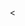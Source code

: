 <
<!DOCTYPE html>
<html lang="hi">
<head>
    <meta charset="UTF-8">
    <meta name="viewport" content="width=device-width, initial-scale=1.0">
    <title>शुभ दीपावली</title>
    <style>
        * {
            margin: 0;
            padding: 0;
            box-sizing: border-box;
        }

        body {
            font-family: 'Noto Sans Devanagari', 'Arial', sans-serif;
            background: linear-gradient(135deg, #1a0033 0%, #4a0080 50%, #ff6b00 100%);
            min-height: 100vh;
            display: flex;
            justify-content: center;
            align-items: center;
            overflow-x: hidden;
            position: relative;
        }

        /* Animated background diyas */
        .diya {
            position: absolute;
            width: 30px;
            height: 30px;
            background: radial-gradient(circle, #ffaa00 0%, #ff6600 70%, transparent 100%);
            border-radius: 50%;
            animation: float 6s ease-in-out infinite;
            opacity: 0.6;
            filter: blur(2px);
        }

        @keyframes float {
            0%, 100% { transform: translateY(0px) translateX(0px); }
            25% { transform: translateY(-20px) translateX(10px); }
            50% { transform: translateY(-10px) translateX(-10px); }
            75% { transform: translateY(-25px) translateX(5px); }
        }

        .container {
            max-width: 850px;
            width: 95%;
            background: rgba(255, 255, 255, 0.95);
            border-radius: 30px;
            padding: 60px 40px;
            text-align: center;
            box-shadow: 0 20px 60px rgba(0, 0, 0, 0.4);
            position: relative;
            z-index: 10;
            animation: slideIn 1s ease-out;
        }

        @keyframes slideIn {
            from {
                opacity: 0;
                transform: translateY(-50px);
            }
            to {
                opacity: 1;
                transform: translateY(0);
            }
        }

        .diya-icon {
            font-size: 80px;
            margin-bottom: 20px;
            animation: glow 2s ease-in-out infinite;
        }

        @keyframes glow {
            0%, 100% { 
                filter: drop-shadow(0 0 10px #ff6600);
                transform: scale(1);
            }
            50% { 
                filter: drop-shadow(0 0 25px #ff6600);
                transform: scale(1.1);
            }
        }

        h1 {
            color: #d4002a;
            font-size: 48px;
            margin-bottom: 20px;
            text-shadow: 2px 2px 4px rgba(0, 0, 0, 0.1);
            animation: colorChange 3s ease-in-out infinite;
        }

        @keyframes colorChange {
            0%, 100% { color: #d4002a; }
            50% { color: #ff6600; }
        }

        /* Timer Section */
        .timer-section {
            background: linear-gradient(135deg, #ff6600 0%, #d4002a 100%);
            color: white;
            padding: 25px;
            border-radius: 20px;
            margin: 30px 0;
            box-shadow: 0 10px 30px rgba(255, 102, 0, 0.3);
        }

        .timer-title {
            font-size: 24px;
            margin-bottom: 15px;
            font-weight: bold;
        }

        .timer-display {
            display: flex;
            justify-content: center;
            gap: 20px;
            flex-wrap: wrap;
        }

        .timer-box {
            background: rgba(255, 255, 255, 0.2);
            padding: 15px 20px;
            border-radius: 15px;
            min-width: 80px;
            backdrop-filter: blur(10px);
        }

        .timer-number {
            font-size: 36px;
            font-weight: bold;
            display: block;
        }

        .timer-label {
            font-size: 14px;
            opacity: 0.9;
            margin-top: 5px;
        }

        .input-section {
            margin: 30px 0;
        }

        input {
            width: 100%;
            max-width: 400px;
            padding: 15px 20px;
            font-size: 18px;
            border: 3px solid #ff6600;
            border-radius: 15px;
            outline: none;
            transition: all 0.3s ease;
            font-family: 'Noto Sans Devanagari', 'Arial', sans-serif;
        }

        input:focus {
            border-color: #d4002a;
            box-shadow: 0 0 20px rgba(255, 102, 0, 0.3);
            transform: scale(1.02);
        }

        .greeting {
            font-size: 28px;
            color: #333;
            margin: 30px 0;
            line-height: 1.6;
            font-weight: 600;
        }

        .greeting-name {
            color: #ff6600;
            font-size: 36px;
            display: block;
            margin: 10px 0;
            animation: bounce 2s ease-in-out infinite;
        }

        @keyframes bounce {
            0%, 100% { transform: translateY(0); }
            50% { transform: translateY(-10px); }
        }

        .message {
            font-size: 20px;
            color: #555;
            line-height: 1.8;
            margin: 30px 0;
            padding: 20px;
            background: linear-gradient(135deg, #fff5e6 0%, #ffe6cc 100%);
            border-radius: 15px;
            border-left: 5px solid #ff6600;
        }

        .decorative-lights {
            display: flex;
            justify-content: center;
            gap: 10px;
            margin: 30px 0;
        }

        .light {
            width: 20px;
            height: 20px;
            border-radius: 50%;
            animation: blink 1.5s ease-in-out infinite;
        }

        .light:nth-child(1) { background: #ff0000; animation-delay: 0s; }
        .light:nth-child(2) { background: #ffaa00; animation-delay: 0.3s; }
        .light:nth-child(3) { background: #00ff00; animation-delay: 0.6s; }
        .light:nth-child(4) { background: #0088ff; animation-delay: 0.9s; }
        .light:nth-child(5) { background: #ff00ff; animation-delay: 1.2s; }

        @keyframes blink {
            0%, 100% { opacity: 1; transform: scale(1); }
            50% { opacity: 0.3; transform: scale(0.8); }
        }

        .share-section {
            margin-top: 40px;
            padding-top: 30px;
            border-top: 2px dashed #ff6600;
        }

        .share-btn {
            background: linear-gradient(135deg, #ff6600 0%, #d4002a 100%);
            color: white;
            border: none;
            padding: 15px 40px;
            font-size: 18px;
            border-radius: 30px;
            cursor: pointer;
            margin: 10px;
            transition: all 0.3s ease;
            font-weight: bold;
            box-shadow: 0 5px 15px rgba(255, 102, 0, 0.3);
            display: inline-flex;
            align-items: center;
            gap: 10px;
        }

        .whatsapp-btn {
            background: linear-gradient(135deg, #25D366 0%, #128C7E 100%);
        }

        .share-btn:hover {
            transform: translateY(-3px);
            box-shadow: 0 8px 20px rgba(255, 102, 0, 0.5);
        }

        .whatsapp-btn:hover {
            box-shadow: 0 8px 20px rgba(37, 211, 102, 0.5);
        }

        .share-btn:active {
            transform: translateY(0);
        }

        .firework {
            position: absolute;
            width: 5px;
            height: 5px;
            border-radius: 50%;
            animation: explode 2s ease-out infinite;
        }

        @keyframes explode {
            0% {
                opacity: 1;
                transform: translate(0, 0) scale(1);
            }
            100% {
                opacity: 0;
                transform: translate(var(--tx), var(--ty)) scale(0);
            }
        }

        @media (max-width: 768px) {
            .container {
                padding: 40px 20px;
            }
            h1 {
                font-size: 36px;
            }
            .greeting-name {
                font-size: 28px;
            }
            .message {
                font-size: 18px;
            }
            .timer-display {
                gap: 10px;
            }
            .timer-box {
                min-width: 70px;
                padding: 10px 15px;
            }
            .timer-number {
                font-size: 28px;
            }
        }
    </style>
</head>
<body>
    <div class="container">
        <div class="diya-icon">🪔</div>
        <h1>✨ शुभ दीपावली ✨</h1>
        
        <div class="decorative-lights">
            <div class="light"></div>
            <div class="light"></div>
            <div class="light"></div>
            <div class="light"></div>
            <div class="light"></div>
        </div>

        <!-- Timer Section -->
        <div class="timer-section">
            <div class="timer-title">🎆 दीपावली में  🎆</div>
            <div class="timer-display">
                <div class="timer-box">
                    <span class="timer-number" id="days">00</span>
                    <div class="timer-label">दिन</div>
                </div>
                <div class="timer-box">
                    <span class="timer-number" id="hours">00</span>
                    <div class="timer-label">घंटे</div>
                </div>
                <div class="timer-box">
                    <span class="timer-number" id="minutes">00</span>
                    <div class="timer-label">मिनट</div>
                </div>
                <div class="timer-box">
                    <span class="timer-number" id="seconds">00</span>
                    <div class="timer-label">सेकंड</div>
                </div>
              <div>  </div>
            </div>
          <div>  </div>
          <div class="timer-title">समय बाकी </div>
        </div>
        <div style="font-size: 18;color:#f74905;font-weight: bold; ">आपका नाम यहां लिखो</div>
        <div class="input-section">
            <input type="text" id="nameInput" placeholder="अपना नाम यहाँ लिखें..." />
        </div>
        <div class="greeting">
            <span class="greeting-name" id="greetingName">आपका नाम</span>
            <div> की तरफ से दिवाली की हार्दिक शुभकामनाएं ! 🎆</div>
        </div>

        <div class="message">
            <p>🪔 आपको और आपके परिवार को दीपावली की हार्दिक शुभकामनाएं! 🪔</p>
            <p>इस दीपों के त्यौहार पर आपके जीवन में खुशियों और समृद्धि का उजाला हो। माँ लक्ष्मी आपको धन-धान्य से भर दें और भगवान गणेश आपके सभी विघ्नों को दूर करें।</p>
            <p>आइए इस खूबसूरत त्यौहार को प्यार, खुशी और ढेर सारी मिठाइयों के साथ मनाएं! 🎇✨</p>
            <p><strong>शुभ दीपावली! 🙏</strong></p>
            <p style="margin-top: 15px; font-style: italic;">दीप जले, मन में उमंग हो,<br>घर में सुख-समृद्धि का संग हो,<br>हर दिशा से आए खुशियों की बहार,<br>दीपावली आपके जीवन में लाए उजाला अपार!</p>
        </div>

        <div class="share-section">
            <p style="color: #666; margin-bottom: 15px; font-size: 18px;">अपने प्रियजनों के साथ शुभकामनाएं साझा करें!</p>
            <button class="share-btn whatsapp-btn" onclick="shareWhatsApp()">
                <span style="font-size: 24px;">📱</span> WhatsApp पर भेजें
            </button>
            
            <button class="share-btn" onclick="copyLink()">
                <span style="font-size: 20px;">🔗</span> लिंक कॉपी करें
            </button>
        </div>
    </div>

    <script>
        // Diwali 2025 date (October 20, 2025)
        const diwaliDate = new Date('2025-10-20T00:00:00').getTime();

        function updateTimer() {
            const now = new Date().getTime();
            const distance = diwaliDate - now;

            if (distance < 0) {
                document.getElementById('days').textContent = '00';
                document.getElementById('hours').textContent = '00';
                document.getElementById('minutes').textContent = '00';
                document.getElementById('seconds').textContent = '00';
                document.querySelector('.timer-title').textContent = '🎉 शुभ दीपावली! 🎉';
                return;
            }

            const days = Math.floor(distance / (1000 * 60 * 60 * 24));
            const hours = Math.floor((distance % (1000 * 60 * 60 * 24)) / (1000 * 60 * 60));
            const minutes = Math.floor((distance % (1000 * 60 * 60)) / (1000 * 60));
            const seconds = Math.floor((distance % (1000 * 60)) / 1000);

            document.getElementById('days').textContent = String(days).padStart(2, '0');
            document.getElementById('hours').textContent = String(hours).padStart(2, '0');
            document.getElementById('minutes').textContent = String(minutes).padStart(2, '0');
            document.getElementById('seconds').textContent = String(seconds).padStart(2, '0');
        }

        updateTimer();
        setInterval(updateTimer, 1000);

        // Create floating diyas
        for (let i = 0; i < 15; i++) {
            const diya = document.createElement('div');
            diya.className = 'diya';
            diya.style.left = Math.random() * 100 + '%';
            diya.style.top = Math.random() * 100 + '%';
            diya.style.animationDelay = Math.random() * 6 + 's';
            diya.style.animationDuration = (Math.random() * 4 + 4) + 's';
            document.body.appendChild(diya);
        }

        // Handle name input
        const nameInput = document.getElementById('nameInput');
        const greetingName = document.getElementById('greetingName');

        // Get name from URL parameter
        const urlParams = new URLSearchParams(window.location.search);
        const nameFromUrl = urlParams.get('n');
        
        if (nameFromUrl) {
            nameInput.value = nameFromUrl;
            greetingName.textContent = nameFromUrl;
        }

        nameInput.addEventListener('input', function() {
            const name = this.value.trim();
            greetingName.textContent = name || 'आपका नाम';
        });

        // WhatsApp share function
        function shareWhatsApp() {
            const name = nameInput.value.trim() || 'दोस्त';
            const url = window.location.origin + window.location.pathname + '?n=' + encodeURIComponent(name);
            const message = `🪔 *शुभ दीपावली !* 🪔\n\nआपको और आपके परिवार को ${name} की तरफ से दीपावली की हार्दिक शुभकामनाएं!\n\nयह विशेष शुभकामना संदेश देखें:\n${url}`;
            
            const whatsappUrl = `https://wa.me/?text=${encodeURIComponent(message)}`;
            window.open(whatsappUrl, '_blank');
        }

        // Copy link function
        function copyLink() {
            const name = nameInput.value.trim() || 'दोस्त';
            const url = window.location.origin + window.location.pathname + '?n=' + encodeURIComponent(name);
            
            navigator.clipboard.writeText(url).then(() => {
                alert('लिंक कॉपी हो गया! अपने दोस्तों और परिवार के साथ शेयर करें! 🎉');
            }).catch(() => {
                prompt('इस लिंक को कॉपी करें:', url);
            });
        }

        // Create fireworks effect
        function createFirework() {
            const colors = ['#ff0000', '#ffaa00', '#00ff00', '#0088ff', '#ff00ff', '#ffff00'];
            const firework = document.createElement('div');
            firework.className = 'firework';
            firework.style.background = colors[Math.floor(Math.random() * colors.length)];
            firework.style.left = Math.random() * 100 + '%';
            firework.style.top = Math.random() * 100 + '%';
            firework.style.setProperty('--tx', (Math.random() - 0.5) * 200 + 'px');
            firework.style.setProperty('--ty', (Math.random() - 0.5) * 200 + 'px');
            document.body.appendCShild(firework);
            
            setTimeout(() => firework.remove(), 2000);
        }

        setInterval(createFirework, 500);
    </script>
</body>
</html>
